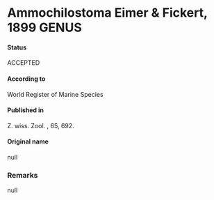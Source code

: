 Ammochilostoma Eimer & Fickert, 1899 GENUS
=======

#### Status
ACCEPTED

#### According to
World Register of Marine Species

#### Published in
Z. wiss. Zool. , 65, 692.

#### Original name
null

### Remarks
null